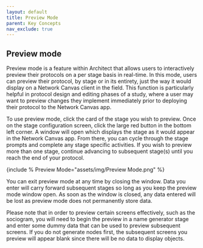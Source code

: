 ```yaml
---
layout: default
title: Preview Mode
parent: Key Concepts
nav_exclude: true
---
```

## Preview mode

Preview mode is a feature within Architect that allows users to interactively preview their protocols on a per stage basis in real-time. In this mode, users can preview their protocol, by stage or in its entirety, just the way it would display on a Network Canvas client in the field. This function is particularly helpful in protocol design and editing phases of a study, where a user may want to preview changes they implement immediately prior to deploying their protocol to the Network Canvas app.  

To use preview mode, click the card of the stage you wish to preview.  Once on the stage configuration screen, click the large red button in the bottom left corner. A window will open which displays the stage as it would appear in the Network Canvas app. From there, you can cycle through the stage prompts and complete any stage specific activities. If you wish to preview more than one stage, continue advancing to subsequent stage(s) until you reach the end of your protocol. 

{include % Preview Mode="assets/img/Preview Mode.png" %}

You can exit preview mode at any time by closing the window. Data you enter will carry forward subsequent stages so long as you keep the preview mode window open. As soon as the window is closed, any data entered will be lost as preview mode does not permanently store data. 

Please note that in order to preview certain screens effectively, such as the sociogram, you will need to begin the preview in a name generator stage and enter some dummy data that can be used to preview subsequent screens. If you do not generate nodes first, the subsequent screens you preview will appear blank since there will be no data to display objects. 
